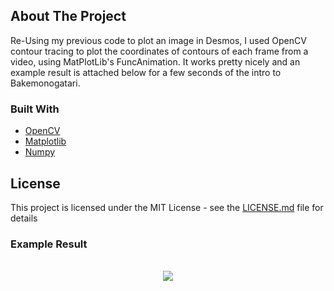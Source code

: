 <!-- ABOUT THE PROJECT -->
## About The Project

Re-Using my previous code to plot an image in Desmos, I used OpenCV contour tracing to plot the coordinates of contours of each frame from a video, using MatPlotLib's FuncAnimation. It works pretty nicely and an example result is attached below for a few seconds of the intro to Bakemonogatari.

### Built With

* [OpenCV](https://opencv.org/)
* [Matplotlib](https://matplotlib.org/)
* [Numpy](https://numpy.org/)

## License

This project is licensed under the MIT License - see the [LICENSE.md](LICENSE.md) file for details

### Example Result

<p align="center">
  <br />
  <img src="https://user-images.githubusercontent.com/56905673/120911254-2226cd00-c69f-11eb-99f2-7911254b5e6b.gif" />
</p>

